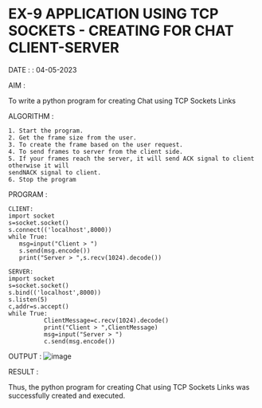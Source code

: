 # EX-9 APPLICATION USING TCP SOCKETS - CREATING FOR CHAT CLIENT-SERVER

DATE : : 04-05-2023

AIM :

To write a python program for creating Chat using TCP Sockets Links

ALGORITHM :
```
1. Start the program.
2. Get the frame size from the user.
3. To create the frame based on the user request.
4. To send frames to server from the client side.
5. If your frames reach the server, it will send ACK signal to client otherwise it will
sendNACK signal to client.
6. Stop the program
```


PROGRAM :
```
CLIENT:
import socket
s=socket.socket()
s.connect(('localhost',8000))
while True:
   msg=input("Client > ")
   s.send(msg.encode())
   print("Server > ",s.recv(1024).decode())
 ```
 ```
SERVER:
import socket
s=socket.socket()
s.bind(('localhost',8000))
s.listen(5)
c,addr=s.accept()
while True:
           ClientMessage=c.recv(1024).decode()
           print("Client > ",ClientMessage)
           msg=input("Server > ")
           c.send(msg.encode())
```
OUTPUT :
![image](https://github.com/VaishaliBalamurugan22008813/EX-9/assets/119390134/deecdf1f-aeac-43f2-a552-8f35354ce1d4)



RESULT :

Thus, the python program for creating Chat using TCP Sockets Links was successfully
created and executed.
